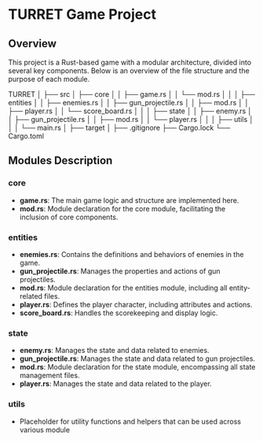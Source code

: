 # TURRET Game Project

## Overview

This project is a Rust-based game with a modular architecture, divided into several key components. Below is an overview of the file structure and the purpose of each module.

TURRET
│
├── src
│ ├── core
│ │ ├── game.rs
│ │ └── mod.rs
│ │
│ ├── entities
│ │ ├── enemies.rs
│ │ ├── gun_projectile.rs
│ │ ├── mod.rs
│ │ ├── player.rs
│ │ └── score_board.rs
│ │
│ ├── state
│ │ ├── enemy.rs
│ │ ├── gun_projectile.rs
│ │ ├── mod.rs
│ │ └── player.rs
│ │
│ ├── utils
│ │
│ └── main.rs
│
├── target
│
├── .gitignore
├── Cargo.lock
└── Cargo.toml


## Modules Description

### core

- **game.rs**: The main game logic and structure are implemented here.
- **mod.rs**: Module declaration for the core module, facilitating the inclusion of core components.

### entities

- **enemies.rs**: Contains the definitions and behaviors of enemies in the game.
- **gun_projectile.rs**: Manages the properties and actions of gun projectiles.
- **mod.rs**: Module declaration for the entities module, including all entity-related files.
- **player.rs**: Defines the player character, including attributes and actions.
- **score_board.rs**: Handles the scorekeeping and display logic.

### state

- **enemy.rs**: Manages the state and data related to enemies.
- **gun_projectile.rs**: Manages the state and data related to gun projectiles.
- **mod.rs**: Module declaration for the state module, encompassing all state management files.
- **player.rs**: Manages the state and data related to the player.

### utils

- Placeholder for utility functions and helpers that can be used across various module

